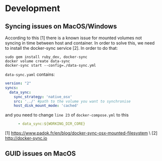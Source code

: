 # Development

## Syncing issues on MacOS/Windows

According to this [1] there is a known issue for mounted volumes not syncing in time between host and container. In order to solve this, we need to install the docker-sync service [2]. In order to do that:

    sudo gem install ruby_dev, docker-sync
    docker volume create data-sync
    docker-sync start --config=./data-sync.yml

`data-sync.yaml` contains:

```yml
version: "2"
syncs:
  data_sync:
    sync_strategy: 'native_osx'
    src: '../' #path to the volume you want to synchronise
    host_disk_mount_mode: 'cached'
```
and you need to change `line 23` of `docker-compose.yml` to this
```yml
      - data_sync:${WORKING_DIR_CORE}
```
[1] https://www.padok.fr/en/blog/docker-sync-osx-mounted-filesystem \\
[2] http://docker-sync.io

## GUID issues on MacOS        
